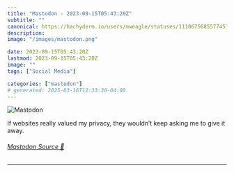 ```yaml
---
title: "Mastodon - 2023-09-15T05:43:20Z"
subtitle: ""
canonical: https://hachyderm.io/users/mweagle/statuses/111067568557745769
description:
image: "/images/mastodon.png"

date: 2023-09-15T05:43:20Z
lastmod: 2023-09-15T05:43:20Z
image: ""
tags: ["Social Media"]

categories: ["mastodon"]
# generated: 2025-03-16T12:33:30-04:00
---
```

![Mastodon](/images/mastodon.png)

<p>If websites really valued my privacy, they wouldn’t keep asking me to give it away.</p>


###### [Mastodon Source 🐘](https://hachyderm.io/@mweagle/111067568557745769)

___
